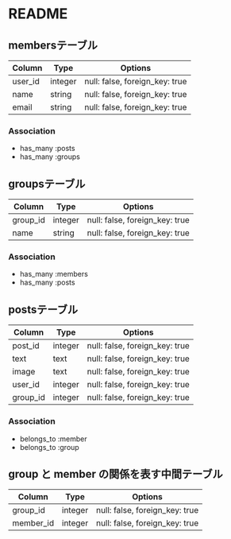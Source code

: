 # README

## membersテーブル

|Column|Type|Options|
|------|----|-------|
|user_id|integer|null: false, foreign_key: true|
|name|string|null: false, foreign_key: true|
|email|string|null: false, foreign_key: true|

### Association

- has_many :posts
- has_many :groups

## groupsテーブル
|Column|Type|Options|
|------|----|-------|
|group_id|integer|null: false, foreign_key: true|
|name|string|null: false, foreign_key: true|

### Association

- has_many :members
- has_many :posts

## postsテーブル
|Column|Type|Options|
|------|----|-------|
|post_id|integer|null: false, foreign_key: true|
|text|text|null: false, foreign_key: true|
|image|text|null: false, foreign_key: true|
|user_id|integer|null: false, foreign_key: true|
|group_id|integer|null: false, foreign_key: true|

### Association

- belongs_to :member
- belongs_to :group


## group と member の関係を表す中間テーブル

|Column|Type|Options|
|------|----|-------|
|group_id|integer|null: false, foreign_key: true|
|member_id|integer|null: false, foreign_key: true|
